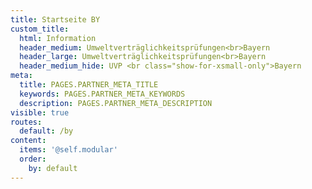 ```yaml
---
title: Startseite BY
custom_title:
  html: Information
  header_medium: Umweltverträglichkeitsprüfungen<br>Bayern
  header_large: Umweltverträglichkeitsprüfungen<br>Bayern
  header_medium_hide: UVP <br class="show-for-xsmall-only">Bayern
meta:
  title: PAGES.PARTNER_META_TITLE
  keywords: PAGES.PARTNER_META_KEYWORDS
  description: PAGES.PARTNER_META_DESCRIPTION
visible: true
routes:
  default: /by
content:
  items: '@self.modular'
  order:
    by: default
---
```

